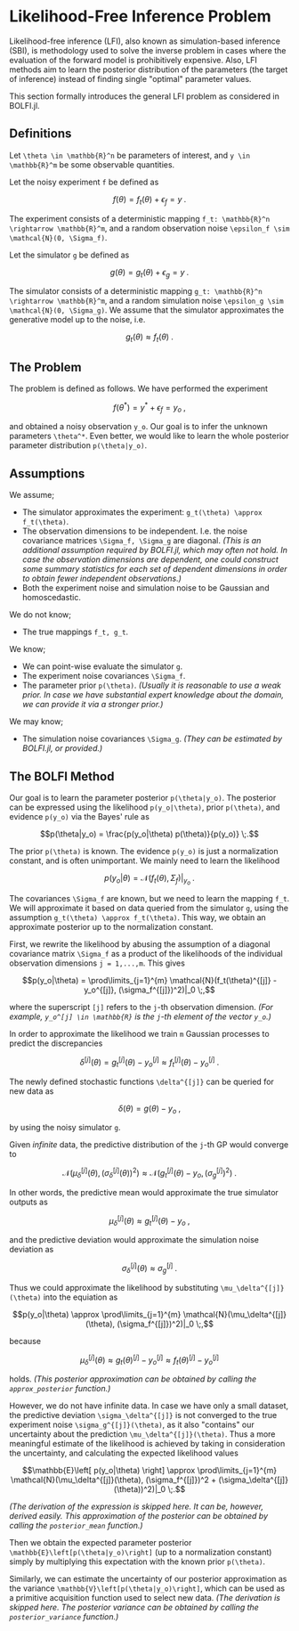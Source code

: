 
# Likelihood-Free Inference Problem

Likelihood-free inference (LFI), also known as simulation-based inference (SBI), is methodology used to solve the inverse problem in cases where the evaluation of the forward model is prohibitively expensive. Also, LFI methods aim to learn the posterior distribution of the parameters (the target of inference) instead of finding single "optimal" parameter values.

This section formally introduces the general LFI problem as considered in BOLFI.jl.

## Definitions

Let ``\theta \in \mathbb{R}^n`` be parameters of interest, and ``y \in \mathbb{R}^m`` be some observable quantities.

Let the noisy experiment ``f`` be defined as
```math
f(\theta) = f_t(\theta) + \epsilon_f = y \;.
```
The experiment consists of a deterministic mapping ``f_t: \mathbb{R}^n \rightarrow \mathbb{R}^m``, and a random observation noise ``\epsilon_f \sim \mathcal{N}(0, \Sigma_f)``.

Let the simulator ``g`` be defined as
```math
g(\theta) = g_t(\theta) + \epsilon_g = y \;.
```
The simulator consists of a deterministic mapping ``g_t: \mathbb{R}^n \rightarrow \mathbb{R}^m``, and a random simulation noise ``\epsilon_g \sim \mathcal{N}(0, \Sigma_g)``. We assume that the simulator approximates the generative model up to the noise, i.e.
```math
g_t(\theta) \approx f_t(\theta) \;.
```

## The Problem

The problem is defined as follows. We have performed the experiment
```math
f(\theta^*) = y^* + \epsilon_f = y_o \;,
```
and obtained a noisy observation ``y_o``. Our goal is to infer the unknown parameters ``\theta^*``. Even better, we would like to learn the whole posterior parameter distribution ``p(\theta|y_o)``.

## Assumptions

We assume;
- The simulator approximates the experiment: ``g_t(\theta) \approx f_t(\theta)``.
- The observation dimensions to be independent. I.e. the noise covariance matrices ``\Sigma_f, \Sigma_g`` are diagonal. _(This is an additional assumption required by BOLFI.jl, which may often not hold. In case the observation dimensions are dependent, one could construct some summary statistics for each set of dependent dimensions in order to obtain fewer independent observations.)_
- Both the experiment noise and simulation noise to be Gaussian and homoscedastic.

We do not know;
- The true mappings ``f_t, g_t``.

We know;
- We can point-wise evaluate the simulator ``g``.
- The experiment noise covariances ``\Sigma_f``.
- The parameter prior ``p(\theta)``. _(Usually it is reasonable to use a weak prior. In case we have substantial expert knowledge about the domain, we can provide it via a stronger prior.)_

We may know;
- The simulation noise covariances ``\Sigma_g``. _(They can be estimated by BOLFI.jl, or provided.)_

## The BOLFI Method

Our goal is to learn the parameter posterior ``p(\theta|y_o)``. The posterior can be expressed using the likelihood ``p(y_o|\theta)``, prior ``p(\theta)``, and evidence ``p(y_o)`` via the Bayes' rule as
```math
p(\theta|y_o) = \frac{p(y_o|\theta) p(\theta)}{p(y_o)} \;.
```
The prior ``p(\theta)`` is known. The evidence ``p(y_o)`` is just a normalization constant, and is often unimportant. We mainly need to learn the likelihood
```math
p(y_o|\theta) = \mathcal{N}(f_t(\theta), \Sigma_f)|_{y_o} \;.
```
The covariances ``\Sigma_f`` are known, but we need to learn the mapping ``f_t``. We will approximate it based on data queried from the simulator ``g``, using the assumption ``g_t(\theta) \approx f_t(\theta)``. This way, we obtain an approximate posterior up to the normalization constant.

First, we rewrite the likelihood by abusing the assumption of a diagonal covariance matrix ``\Sigma_f`` as a product of the likelihoods of the individual observation dimensions ``j = 1,...,m``. This gives
```math
p(y_o|\theta) = \prod\limits_{j=1}^{m} \mathcal{N}(f_t(\theta)^{[j]} - y_o^{[j]}, (\sigma_f^{[j]})^2)|_0 \;,
```
where the superscript ``[j]`` refers to the ``j``-th observation dimension. _(For example, ``y_o^[j] \in \mathbb{R}`` is the ``j``-th element of the vector ``y_o``.)_

In order to approximate the likelihood we train ``m`` Gaussian processes to predict the discrepancies
```math
\delta^{[j]}(\theta) = g_t^{[j]}(\theta) - y_o^{[j]} \approx f_t^{[j]}(\theta) - y_o^{[j]}\;.
```
The newly defined stochastic functions ``\delta^{[j]}`` can be queried for new data as
```math
\delta(\theta) = g(\theta) - y_o \;,
```
by using the noisy simulator ``g``.

Given _infinite_ data, the predictive distribution of the ``j``-th GP would converge to
```math
\mathcal{N}(\mu_\delta^{[j]}(\theta), (\sigma_\delta^{[j]}(\theta))^2) \approx \mathcal{N}(g_t^{[j]}(\theta) - y_o, (\sigma_g^{[j]})^2) \;.
```
In other words, the predictive mean would approximate the true simulator outputs as
```math
\mu_\delta^{[j]}(\theta) \approx g_t^{[j]}(\theta) - y_o \;,
```
and the predictive deviation would approximate the simulation noise deviation as
```math
\sigma_\delta^{[j]}(\theta) \approx \sigma_g^{[j]} \;.
```
Thus we could approximate the likelihood by substituting ``\mu_\delta^{[j]}(\theta)`` into the equiation as
```math
p(y_o|\theta) \approx \prod\limits_{j=1}^{m} \mathcal{N}(\mu_\delta^{[j]}(\theta), (\sigma_f^{[j]})^2)|_0 \;,
```
because
```math
\mu_\delta^{[j]}(\theta) \approx g_t(\theta)^{[j]} - y_o^{[j]} \approx f_t(\theta)^{[j]} - y_o^{[j]}
```
holds. _(This posterior approximation can be obtained by calling the `approx_posterior` function.)_

However, we do not have infinite data. In case we have only a small dataset, the predictive deviation ``\sigma_\delta^{[j]}`` is not converged to the true experiment noise ``\sigma_g^{[j]}(\theta)``, as it also "contains" our uncertainty about the prediction ``\mu_\delta^{[j]}(\theta)``. Thus a more meaningful estimate of the likelihood is achieved by taking in consideration the uncertainty, and calculating the expected likelihood values
```math
\mathbb{E}\left[ p(y_o|\theta) \right] \approx \prod\limits_{j=1}^{m} \mathcal{N}(\mu_\delta^{[j]}(\theta), (\sigma_f^{[j]})^2 + (\sigma_\delta^{[j]}(\theta))^2)|_0 \;.
```
_(The derivation of the expression is skipped here. It can be, however, derived easily. This approximation of the posterior can be obtained by calling the `posterior_mean` function.)_

Then we obtain the expected parameter posterior ``\mathbb{E}\left[p(\theta|y_o)\right]`` (up to a normalization constant) simply by multiplying this expectation with the known prior ``p(\theta)``.

Similarly, we can estimate the uncertainty of our posterior approximation as the variance ``\mathbb{V}\left[p(\theta|y_o)\right]``, which can be used as a primitive acquisition function used to select new data. _(The derivation is skipped here. The posterior variance can be obtained by calling the `posterior_variance` function.)_
